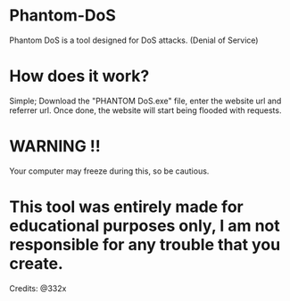 # Phantom-DoS
Phantom DoS is a tool designed for DoS attacks. (Denial of Service)
# How does it work?
Simple;
Download the "PHANTOM DoS.exe" file, enter the website url and referrer url.
Once done, the website will start being flooded with requests.
# WARNING !! 
Your computer may freeze during this, so be cautious.

# This tool was entirely made for educational purposes only, I am not responsible for any trouble that you create.

Credits: @332x
